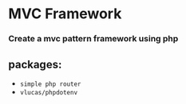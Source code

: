 # MVC Framework
### Create a mvc pattern framework using php

## packages:
- `simple php router`
- `vlucas/phpdotenv`